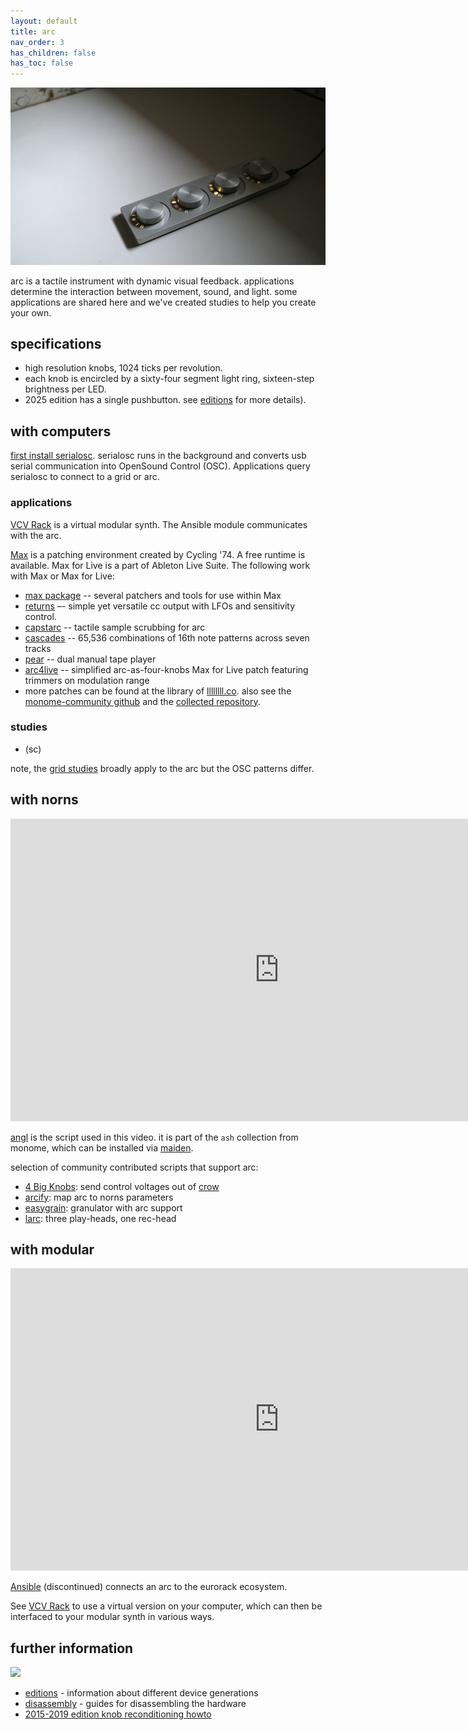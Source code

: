 ```yaml
---
layout: default
title: arc
nav_order: 3
has_children: false
has_toc: false
---
```


![](images/arc.jpg)

arc is a tactile instrument with dynamic visual feedback. applications determine the interaction between movement, sound, and light. some applications are shared here and we've created studies to help you create your own.

## specifications

- high resolution knobs, 1024 ticks per revolution.
- each knob is encircled by a sixty-four segment light ring, sixteen-step brightness per LED.
- 2025 edition has a single pushbutton. see [editions](editions) for more details).

## with computers

[first install serialosc](/docs/serialosc/setup). serialosc runs in the background and converts usb serial communication into OpenSound Control (OSC). Applications query serialosc to connect to a grid or arc.

### applications

[VCV Rack](/docs/grid/computer/vcv-rack) is a virtual modular synth. The Ansible module communicates with the arc. 

[Max](http://cycling74.com/products/max) is a patching environment created by Cycling '74. A free runtime is available. Max for Live is a part of Ableton Live Suite. The following work with Max or Max for Live:

* [max package](/docs/grid/app/package) -- several patchers and tools for use within Max
* [returns](https://github.com/monome-community/returns) –- simple yet versatile cc output with LFOs and sensitivity control.
* [capstarc](https://github.com/mhetrick/capstarc) -- tactile sample scrubbing for arc
* [cascades](https://l.llllllll.co/cascades/) -- 65,536 combinations of 16th note patterns across seven tracks
* [pear](https://llllllll.co/t/32699) -- dual manual tape player
* [arc4live](https://github.com/robbielyman/arc4live/tree/main) -- simplified arc-as-four-knobs Max for Live patch featuring trimmers on modulation range
* more patches can be found at the library of [llllllll.co](https://llllllll.co/tag/max). also see the [monome-community github](https://github.com/orgs/monome-community/) and the
 [collected repository](https://github.com/monome-community/collected).
 
### studies

- (sc)

note, the [grid studies](https://monome.org/docs/grid/grid-computer/#studies) broadly apply to the arc but the OSC patterns differ.

## with norns

<div class="vid"><iframe src="https://player.vimeo.com/video/312196152?color=ffffff&title=0&byline=0&portrait=0" width="860" height="484" frameborder="0" webkitallowfullscreen mozallowfullscreen allowfullscreen></iframe></div>

[angl](https://llllllll.co/t/ash-a-small-collection/21349) is the script used in this video. it is part of the `ash` collection from monome, which can be installed via [maiden](/docs/norns/maiden).

selection of community contributed scripts that support arc:

- [4 Big Knobs](https://llllllll.co/t/4-big-knobs/42190): send control voltages out of [crow](/docs/crow)
- [arcify](https://llllllll.co/t/arcify/22133): map arc to norns parameters
- [easygrain](https://llllllll.co/t/easygrain/21047): granulator with arc support
- [larc](https://llllllll.co/t/larc/39790): three play-heads, one rec-head

## with modular

<div class="vid"><iframe src="https://player.vimeo.com/video/182119406?color=ffffff&title=0&byline=0&portrait=0" width="860" height="484" frameborder="0" webkitallowfullscreen mozallowfullscreen allowfullscreen></iframe></div>

[Ansible](/docs/ansible) (discontinued) connects an arc to the eurorack ecosystem.

See [VCV Rack](/docs/grid/computer/vcv-rack) to use a virtual version on your computer, which can then be interfaced to your modular synth in various ways.


## further information

![](images/arc-hands.jpg)

- [editions](editions) - information about different device generations
- [disassembly](disassembly) - guides for disassembling the hardware
- [2015-2019 edition knob reconditioning howto](https://vimeo.com/449444177)
